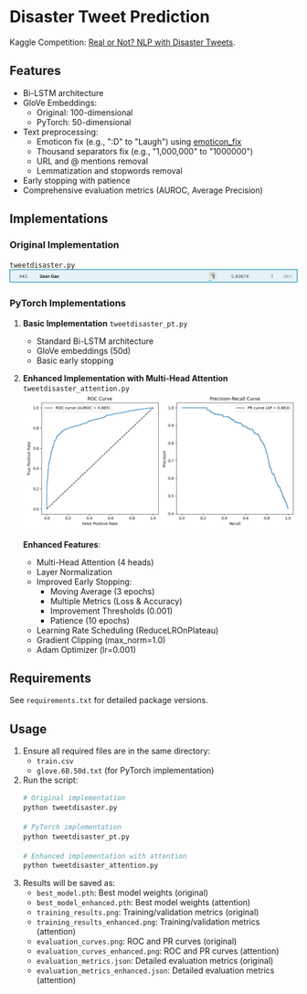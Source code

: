 # Disaster Tweet Prediction
Kaggle Competition: [Real or Not? NLP with Disaster Tweets](https://www.kaggle.com/c/nlp-getting-started/overview).

## Features
- Bi-LSTM architecture
- GloVe Embeddings:
  - Original: 100-dimensional
  - PyTorch: 50-dimensional
- Text preprocessing:
  - Emoticon fix (e.g., ":D" to "Laugh") using [emoticon_fix](https://github.com/xga0/emoticon_fix)
  - Thousand separators fix (e.g., "1,000,000" to "1000000")
  - URL and @ mentions removal
  - Lemmatization and stopwords removal
- Early stopping with patience
- Comprehensive evaluation metrics (AUROC, Average Precision)

## Implementations
### Original Implementation
`tweetdisaster.py`
![performance](https://raw.githubusercontent.com/xga0/DisasterTweetPrediction/master/img/disaster%20tweet.png)

### PyTorch Implementations
1. **Basic Implementation**
   `tweetdisaster_pt.py`
   - Standard Bi-LSTM architecture
   - GloVe embeddings (50d)
   - Basic early stopping

2. **Enhanced Implementation with Multi-Head Attention**
   `tweetdisaster_attention.py`
   ![evaluation_curves_enhanced](https://raw.githubusercontent.com/xga0/DisasterTweetPrediction/refs/heads/master/img/evaluation_curves_enhanced.png)
   
   **Enhanced Features**:
   - Multi-Head Attention (4 heads)
   - Layer Normalization
   - Improved Early Stopping:
     - Moving Average (3 epochs)
     - Multiple Metrics (Loss & Accuracy)
     - Improvement Thresholds (0.001)
     - Patience (10 epochs)
   - Learning Rate Scheduling (ReduceLROnPlateau)
   - Gradient Clipping (max_norm=1.0)
   - Adam Optimizer (lr=0.001)

## Requirements
See `requirements.txt` for detailed package versions.

## Usage
1. Ensure all required files are in the same directory:
   - `train.csv`
   - `glove.6B.50d.txt` (for PyTorch implementation)
2. Run the script:
   ```bash
   # Original implementation
   python tweetdisaster.py
   
   # PyTorch implementation
   python tweetdisaster_pt.py
   
   # Enhanced implementation with attention
   python tweetdisaster_attention.py
   ```
3. Results will be saved as:
   - `best_model.pth`: Best model weights (original)
   - `best_model_enhanced.pth`: Best model weights (attention)
   - `training_results.png`: Training/validation metrics (original)
   - `training_results_enhanced.png`: Training/validation metrics (attention)
   - `evaluation_curves.png`: ROC and PR curves (original)
   - `evaluation_curves_enhanced.png`: ROC and PR curves (attention)
   - `evaluation_metrics.json`: Detailed evaluation metrics (original)
   - `evaluation_metrics_enhanced.json`: Detailed evaluation metrics (attention)
